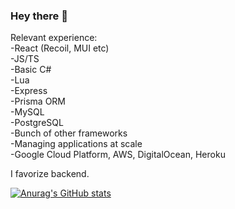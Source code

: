 ### Hey there 👋
Relevant experience: <br>
-React (Recoil, MUI etc)<br>
-JS/TS <br>
-Basic C# <br>
-Lua <br>
-Express <br>
-Prisma ORM <br>
-MySQL <br>
-PostgreSQL <br>
-Bunch of other frameworks <br>
-Managing applications at scale <br>
-Google Cloud Platform, AWS, DigitalOcean, Heroku<br>


I favorize backend. <br>

[![Anurag's GitHub stats](https://github-readme-stats.vercel.app/api?username=wowjeeez&count_private=true&show_icons=true&theme=radical)](https://github.com/anuraghazra/github-readme-stats) <br>
